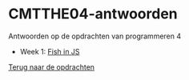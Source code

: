 # CMTTHE04-antwoorden
Antwoorden op de opdrachten van programmeren 4

- Week 1: [Fish in JS](week1)

[Terug naar de opdrachten](https://github.com/HR-CMGT/Typescript)